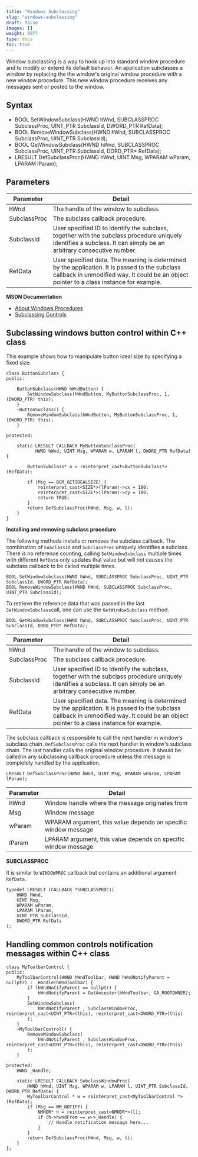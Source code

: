 ```yaml
---
title: "Windows Subclassing"
slug: "windows-subclassing"
draft: false
images: []
weight: 9977
type: docs
toc: true
---
```


Window subclassing is a way to hook up into standard window procedure and to modify or extend its default behavior. An application subclasses a window by replacing the the window's original window procedure with a new window procedure. This new window procedure receives any messages sent or posted to the window.


## Syntax
- BOOL SetWindowSubclass(HWND hWnd, SUBCLASSPROC SubclassProc, UINT_PTR SubclassId, DWORD_PTR RefData);
- BOOL RemoveWindowSubclass(HWND hWnd, SUBCLASSPROC SubclassProc, UINT_PTR SubclassId);
- BOOL GetWindowSubclass(HWND hWnd, SUBCLASSPROC SubclassProc, UINT_PTR SubclassId, DORD_PTR* RefData);
- LRESULT DefSubclassProc(HWND hWnd, UINT Msg, WPARAM wParam, LPARAM lParam);


## Parameters
|Parameter|Detail|
|---------|---------|
|hWnd|The handle of the window to subclass.|
|SubclassProc|The subclass callback procedure.|
|SubclassId|User specified ID to identify the subclass, together with the subclass procedure uniquely identifies a subclass. It can simply be an arbitrary consecutive number.|
|RefData|User specified data. The meaning is determined by the application. It is passed to the subclass callback in unmodified way. It could be an object pointer to a class instance for example.|

**MSDN Documentation**

* [About Windows Procedures](https://www.google.com/search?q=+Window+Procedure+Overviews+site:msdn.microsoft.com&btnI)
* [Subclassing Controls](https://www.google.com/search?q=+Subclassing+Controls+site:msdn.microsoft.com&btnI)


## Subclassing windows button control within C++ class
This example shows how to manipulate button ideal size by specifying a fixed size.

    class ButtonSubclass {
    public:

        ButtonSubclass(HWND hWndButton) {
            SetWindowSubclass(hWndButton, MyButtonSubclassProc, 1, (DWORD_PTR) this);
        }
        ~ButtonSuclass() {
            RemoveWindowSubclass(hWndButton, MyButtonSubclassProc, 1, (DWORD_PTR) this);
        }

    protected:

        static LRESULT CALLBACK MyButtonSubclassProc(
               HWND hWnd, UINT Msg, WPARAM w, LPARAM l, DWORD_PTR RefData) {

            ButtonSubclass* o = reinterpret_cast<ButtonSubclass*>(RefData);

            if (Msg == BCM_GETIDEALSIZE) {
                reinterpret_cast<SIZE*>(lParam)->cx = 100;
                reinterpret_cast<SIZE*>(lParam)->cy = 100;
                return TRUE;
            }
            return DefSubclassProc(hWnd, Msg, w, l);
        }
    }

**Installing and removing subclass procedure**

The following methods installs or removes the subclass callback. The combination of `SubclassId` and `SubclassProc` uniquely identifies a subclass. There is no reference counting, calling `SetWindowSubclass` multiple times with different `RefData` only updates that value but will not causes the subclass callback to be called multiple times.

    BOOL SetWindowSubclass(HWND hWnd, SUBCLASSPROC SubclassProc, UINT_PTR SubclassId, DWORD_PTR RefData);
    BOOL RemoveWindowSubclass(HWND hWnd, SUBCLASSPROC SubclassProc, UINT_PTR SubclassId);

To retrieve the reference data that was passed in the last `SetWindowSubclass`call, one can use the `GetWindowSubclass` method.

    BOOL GetWindowSubclass(HWND hWnd, SUBCLASSPROC SubclassProc, UINT_PTR SubclassId, DORD_PTR* RefData);

|Parameter|Detail|
|---------|---------|
|hWnd|The handle of the window to subclass.|
|SubclassProc|The subclass callback procedure.|
|SubclassId|User specified ID to identify the subclass, together with the subclass procedure uniquely identifies a subclass. It can simply be an arbitrary consecutive number.|
|RefData|User specified data. The meaning is determined by the application. It is passed to the subclass callback in unmodified way. It could be an object pointer to a class instance for example.|

The subclass callback is responsible to call the next handler in window's subclass chain. `DefSubclassProc` calls the next handler in window's subclass chain. The last handler calls the original window procedure. It should be called in any subclassing callback procedure unless the message is completely handled by the application.

    LRESULT DefSubclassProc(HWND hWnd, UINT Msg, WPARAM wParam, LPARAM lParam);

|Parameter|Detail|
|---------|------|
|hWnd|Window handle where the message originates from|
|Msg|Window message|
|wParam|WPARAM argument, this value depends on specific window message|
|lParam|LPARAM argument, this value depends on specific window message|

**SUBCLASSPROC**

It is similar to `WINDOWPROC` callback but contains an additional argument `RefData`.

    typedef LRESULT (CALLBACK *SUBCLASSPROC)(
        HWND hWnd,
        UINT Msg,
        WPARAM wParam,
        LPARAM lParam,
        UINT_PTR SubclassId,
        DWORD_PTR RefData
    );
    

## Handling common controls notification messages within C++ class
    class MyToolbarControl {
    public:
        MyToolbarControl(HWND hWndToolbar, HWND hWndNotifyParent = nullptr) : _Handle(hWndToolbar) {
            if (hWndNotifyParent == nullptr) {
                hWndNotifyParent = GetAncestor(hWndToolbar, GA_ROOTOWNER);
            }
            SetWindowSubclass(
                hWndNotifyParent , SubclassWindowProc, reinterpret_cast<UINT_PTR>(this), reinterpret_cast<DWORD_PTR>(this)
            );
        }
        ~MyToolbarControl() {
            RemoveWindowSubclass(
                hWndNotifyParent , SubclassWindowProc, reinterpret_cast<UINT_PTR>(this), reinterpret_cast<DWORD_PTR>(this)
            );
        }

    protected:
        HWND _Handle;

        static LRESULT CALLBACK SubclassWindowProc(
            HWND hWnd, UINT Msg, WPARAM w, LPARAM l, UINT_PTR SubclassId, DWORD_PTR RefData) {
            MyToolbarControl * w = reinterpret_cast<MyToolbarControl *>(RefData);
            if (Msg == WM_NOTIFY) {
                NMHDR* h = reinterpret_cast<NMHDR*>(l);
                if (h->hwndFrom == w->_Handle) {
                    // Handle notification message here...
                }
            }
            return DefSubclassProc(hWnd, Msg, w, l);
        }
    };
    

